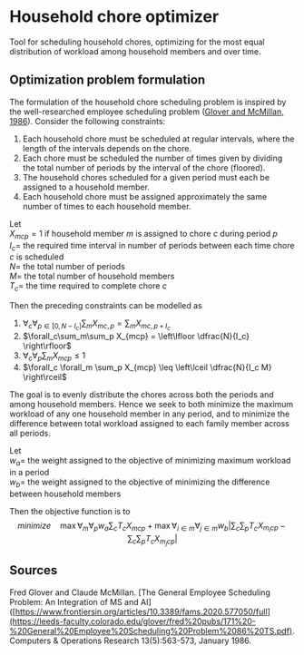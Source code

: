 # Household chore optimizer
Tool for scheduling household chores, optimizing for the most equal distribution of workload among household members and over time.

## Optimization problem formulation
The formulation of the household chore scheduling problem is inspired by the well-researched employee scheduling problem ([Glover and McMillan, 1986](https://leeds-faculty.colorado.edu/glover/fred%20pubs/171%20-%20General%20Employee%20Scheduling%20Problem%2086%20TS.pdf)). Consider the following constraints:
1. Each household chore must be scheduled at regular intervals, where the length of the intervals depends on the chore.
2. Each chore must be scheduled the number of times given by dividing the total number of periods by the interval of the chore (floored).
3. The household chores scheduled for a given period must each be assigned to a household member.
4. Each household chore must be assigned approximately the same number of times to each household member.

Let  
$X_{mcp} = 1$ if household member $m$ is assigned to chore $c$ during period $p$  
$I_c =$ the required time interval in number of periods between each time chore $c$ is scheduled  
$N =$ the total number of periods  
$M =$ the total number of household members  
$T_c =$ the time required to complete chore $c$  

Then the preceding constraints can be modelled as
1. $\forall_c\forall_{p \in [0,N - I_c]} \sum_m X_{mc,p} = \sum_m X_{mc,p+I_c}$
2. $\forall_c\sum_m\sum_p X_{mcp} = \left\lfloor \dfrac{N}{I_c} \right\rfloor$
3. $\forall_c\forall_p \sum_m X_{mcp} \leq 1$
4. $\forall_c \forall_m \sum_p X_{mcp} \leq \left\lceil \dfrac{N}{I_c M} \right\rceil$

The goal is to evenly distribute the chores across both the periods and among household members. Hence we seek to both minimize the maximum workload of any one household member in any period, and to minimize the difference between total workload assigned to each family member across all periods.

Let  
$w_a =$ the weight assigned to the objective of minimizing maximum workload in a period  
$w_b =$ the weight assigned to the objective of minimizing the difference between household members

Then the objective function is to  
$$minimize \quad \max\forall_m\forall_p w_a \sum_c T_c X_{mcp} + \max \forall_{i \in m} \forall_{j \in m} w_b \left\lvert \sum_c \sum_p T_c X_{m_icp} - \sum_c \sum_p T_c X_{m_jcp} \right\rvert$$


## Sources
Fred Glover and Claude McMillan.
[The General Employee Scheduling Problem: An Integration of MS and AI]([https://www.frontiersin.org/articles/10.3389/fams.2020.577050/full](https://leeds-faculty.colorado.edu/glover/fred%20pubs/171%20-%20General%20Employee%20Scheduling%20Problem%2086%20TS.pdf).
Computers & Operations Research 13(5):563-573, January 1986.
